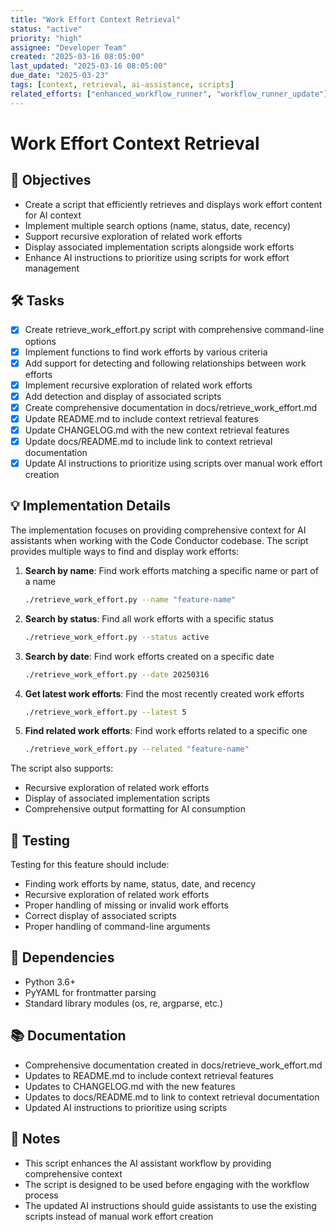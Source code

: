 ```yaml
---
title: "Work Effort Context Retrieval"
status: "active"
priority: "high"
assignee: "Developer Team"
created: "2025-03-16 08:05:00"
last_updated: "2025-03-16 08:05:00"
due_date: "2025-03-23"
tags: [context, retrieval, ai-assistance, scripts]
related_efforts: ["enhanced_workflow_runner", "workflow_runner_update"]
---
```


# Work Effort Context Retrieval

## 🚩 Objectives
- Create a script that efficiently retrieves and displays work effort content for AI context
- Implement multiple search options (name, status, date, recency)
- Support recursive exploration of related work efforts
- Display associated implementation scripts alongside work efforts
- Enhance AI instructions to prioritize using scripts for work effort management

## 🛠 Tasks
- [x] Create retrieve_work_effort.py script with comprehensive command-line options
- [x] Implement functions to find work efforts by various criteria
- [x] Add support for detecting and following relationships between work efforts
- [x] Implement recursive exploration of related work efforts
- [x] Add detection and display of associated scripts
- [x] Create comprehensive documentation in docs/retrieve_work_effort.md
- [x] Update README.md to include context retrieval features
- [x] Update CHANGELOG.md with the new context retrieval features
- [x] Update docs/README.md to include link to context retrieval documentation
- [x] Update AI instructions to prioritize using scripts over manual work effort creation

## 💡 Implementation Details

The implementation focuses on providing comprehensive context for AI assistants when working with the Code Conductor codebase. The script provides multiple ways to find and display work efforts:

1. **Search by name**: Find work efforts matching a specific name or part of a name
   ```bash
   ./retrieve_work_effort.py --name "feature-name"
   ```

2. **Search by status**: Find all work efforts with a specific status
   ```bash
   ./retrieve_work_effort.py --status active
   ```

3. **Search by date**: Find work efforts created on a specific date
   ```bash
   ./retrieve_work_effort.py --date 20250316
   ```

4. **Get latest work efforts**: Find the most recently created work efforts
   ```bash
   ./retrieve_work_effort.py --latest 5
   ```

5. **Find related work efforts**: Find work efforts related to a specific one
   ```bash
   ./retrieve_work_effort.py --related "feature-name"
   ```

The script also supports:
- Recursive exploration of related work efforts
- Display of associated implementation scripts
- Comprehensive output formatting for AI consumption

## 🧪 Testing

Testing for this feature should include:
- Finding work efforts by name, status, date, and recency
- Recursive exploration of related work efforts
- Proper handling of missing or invalid work efforts
- Correct display of associated scripts
- Proper handling of command-line arguments

## 📌 Dependencies
- Python 3.6+
- PyYAML for frontmatter parsing
- Standard library modules (os, re, argparse, etc.)

## 📚 Documentation
- Comprehensive documentation created in docs/retrieve_work_effort.md
- Updates to README.md to include context retrieval features
- Updates to CHANGELOG.md with the new features
- Updates to docs/README.md to link to context retrieval documentation
- Updated AI instructions to prioritize using scripts

## 📝 Notes
- This script enhances the AI assistant workflow by providing comprehensive context
- The script is designed to be used before engaging with the workflow process
- The updated AI instructions should guide assistants to use the existing scripts instead of manual work effort creation